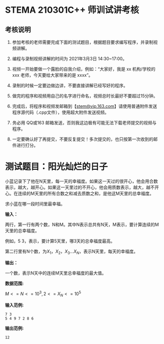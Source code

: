 # STEMA 210301C++ 师训试讲考核

## 考核说明

1. 参加考核的老师需要完成下面的测试题目，根据题目要求编写程序，并录制视频讲解。

2. 编程与录制视频讲解的时间为 2021年3月3日 14:30~17:00。 

3. 视频一开始要做一个露脸的自我介绍，例如：“大家好，我是 xx 机构/学校的 xxx
老师，今天要给大家带来的是 xxxx”。 

4. 录制的时候一定要边做边讲，不要直接讲解已经写好的程序。

5. 做完的程序和视频用自己的名字进行命名，视频总时长最好不要超过15分钟。

6. 完成后，将程序和视频发邮箱到【stem@vip.163.com】请使用普通附件发送程序源代码（.cpp文件），使用超大附件发送视频。

7. 务必用 QQ或163 邮箱发送，否则我这边极有可能无法下载老师提交的视频与程序。

8. 一定要确认好了再提交，不要反复提交！多次提交的，也只按第一次收到的邮
件进行打分。


# 测试题目：阳光灿烂的日子

小蓝记录下了他在N天里，每一天的幸福度。如果这一天过的很开心，他会用合数表示，越大，越开心。如果这一天里过的不开心，他会用质数表示，越大，越不开心。在连续的M天里的所有合数之和减去质数之和，是他这M天里的总幸福度。

求小蓝在哪一段时间里最幸福。

**输入：**

两行，第一行有两个数，N和M。其中N表示总共有N天，M表示，要计算连续的M天里的总幸福度。

例如，5 3，表示，要计算5天里，哪3天的总幸福度最高。

第二行里有N个数，为$X_1，X_2，X_3...X_N$，表示N天里，每天的幸福度。

**输出：**

一个数，表示N天中的连续M天里总幸福度的最大值。


**数据范围:**

$M<=N<=10^3, 2<=X_N<=10^5$





**输入范例:**

    7 3
    5 4 9 7 2 8 6


**输出范例:**

    12

    

